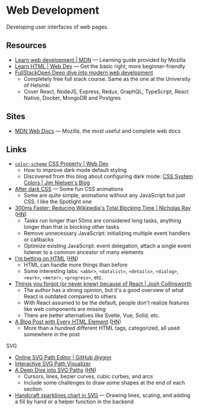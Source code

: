 # Web Development

Developing user interfaces of web pages.

## Resources

- [Learn web development | MDN](https://developer.mozilla.org/en-US/docs/Learn)
  — Learning guide provided by Mozilla
- [Learn HTML | Web Dev](https://web.dev/learn/html/) — Get the basic right,
  more beginner-friendly
- [FullStackOpen Deep dive into modern web development](https://fullstackopen.com/en/)
  - Completely free full stack course. Same as the one at the University of
    Helsinki
  - Cover React, NodeJS, Express, Redux, GraphQL, TypeScript, React Native,
    Docker, MongoDB and Postgres

## Sites

- [MDN Web Docs](https://developer.mozilla.org/en-US/docs/Web) — Mozilla, the
  most useful and complete web docs

## Links

- [`color-scheme` CSS Property | Web Dev](https://web.dev/color-scheme/)
  - How to improve dark mode default styling
  - Discovered from this blog about configuring dark mode:
    [CSS System Colors | Jim Nielsen's Blog](https://blog.jim-nielsen.com/2021/css-system-colors/)
- [After dark CSS](https://www.bryanbraun.com/after-dark-css/) — Some fun CSS
  animations
  - Some are quite simple, animations without any JavaScript but just CSS. I
    like the Spotlight one
- [300ms Faster: Reducing Wikipedia's Total Blocking Time | Nicholas Ray](https://www.nray.dev/blog/300ms-faster-reducing-wikipedias-total-blocking-time/)
  ([HN](https://news.ycombinator.com/item?id=36113430))
  - Tasks run longer than 50ms are considered long tasks, anything longer than
    that is blocking other tasks
  - Remove unnecessary JavaScript: initializing multiple event handlers or
    callbacks
  - Optimize existing JavaScript: event delegation, attach a single event
    listener to a common ancestor of many elements
- [I'm betting on HTML](https://catskull.net/html.html)
  ([HN](https://news.ycombinator.com/item?id=36966653))
  - HTML can handle more things than before
  - Some interesting tabs: `<abbr>`, `<datalist>`, `<details>`, `<dialog>`,
    `<mark>`, `<meter>`, `<progress>`, etc.
- [Things you forgot (or never knew) because of React | Josh Collinsworth](https://joshcollinsworth.com/blog/antiquated-react)
  - The author has a strong opinion, but it's a good overview of what React is
    outdated compared to others
  - With React assumed to be the default, people don't realize features like web
    components are missing
  - There are better alternatives like Svelte, Vue, Solid, etc.
- [A Blog Post with Every HTML Element](https://www.patrickweaver.net/blog/a-blog-post-with-every-html-element/)
  ([HN](https://news.ycombinator.com/item?id=37104742))
  - More than a hundred different HTML tags, categorized, all used somewhere in
    the post

SVG

- [Online SVG Path Editor | GitHub @ygnn](https://yqnn.github.io/svg-path-editor/)
- [Interactive SVG Path Visualizer](https://svg-path-visualizer.netlify.app/)
- [A Deep Dive into SVG Paths](https://www.nan.fyi/svg-paths)
  ([HN](https://news.ycombinator.com/item?id=36574645))
  - Cursors, lines, bezier curves, cubic curbes, and arcs
  - Include some challenges to draw some shapes at the end of each section
- [Handcraft sparklines chart in SVG](https://alexplescan.com/posts/2023/07/08/easy-svg-sparklines/)
  — Drawing lines, scaling, and adding a fill by hand or a helper function in
  the backend
